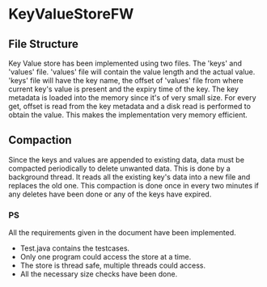 # KeyValueStoreFW

## File Structure
Key Value store has been implemented using two files. The 'keys' and 'values' file. 'values' file will contain the value length and the actual value. 'keys' file will have the key name, the offset of 'values' file from where current key's value is present and the expiry time of the key.
The key metadata is loaded into the memory since it's of very small size. For every get, offset is read from the key metadata and a disk read is performed to obtain the value. This makes the implementation very memory efficient.

## Compaction
Since the keys and values are appended to existing data, data must be compacted periodically to delete unwanted data. This is done by a background thread. It reads all the existing key's data into a new file and replaces the old one. This compaction is done once in every two minutes if any deletes have been done or any of the keys have expired.

### PS
All the requirements given in the document have been implemented.
- Test.java contains the testcases.
- Only one program could access the store at a time.
- The store is thread safe, multiple threads could access.
- All the necessary size checks have been done.
